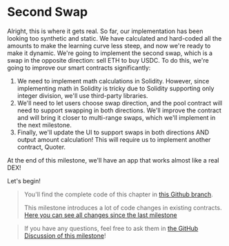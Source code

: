# Second Swap

Alright, this is where it gets real. So far, our implementation has been looking too synthetic and static. We have calculated and hard-coded all the amounts to make the learning curve less steep, and now we're ready to make it dynamic.  We're going to implement the second swap, which is a swap in the opposite direction: sell ETH to buy USDC. To do this, we're going to improve our smart contracts significantly:
1. We need to implement math calculations in Solidity. However, since implementing math in Solidity is tricky due to Solidity supporting only integer division, we'll use third-party libraries.
1. We'll need to let users choose swap direction, and the pool contract will need to support swapping in both directions.  We'll improve the contract and will bring it closer to multi-range swaps, which we'll implement in the next milestone.
1. Finally, we'll update the UI to support swaps in both directions AND output amount calculation! This will require us to implement another contract, Quoter.

At the end of this milestone, we'll have an app that works almost like a real DEX!

Let's begin!

> You'll find the complete code of this chapter in [this Github branch](https://github.com/0xAllan123/uniswapv3-code/tree/milestone_2).
>
> This milestone introduces a lot of code changes in existing contracts. [Here you can see all changes since the last milestone](https://github.com/0xAllan123/uniswapv3-code/compare/milestone_1...milestone_2)

> If you have any questions, feel free to ask them in [the GitHub Discussion of this milestone](https://github.com/0xAllan123/uniswapv3-book/discussions/categories/milestone-2-second-swap)!